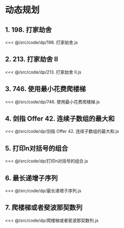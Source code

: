 # 动态规划

## 1. 198. 打家劫舍

<<< @/src/code/dp/198. 打家劫舍.js

## 2. 213. 打家劫舍 II

<<< @/src/code/dp/213. 打家劫舍 II.js

## 3. 746. 使用最小花费爬楼梯

<<< @/src/code/dp/746. 使用最小花费爬楼梯.js

## 4. 剑指 Offer 42. 连续子数组的最大和

<<< @/src/code/dp/剑指 Offer 42. 连续子数组的最大和.js

## 5. 打印n对括号的组合

<<< @/src/code/dp/打印n对括号的组合.js

## 6. 最长递增子序列

<<< @/src/code/dp/最长递增子序列.js

## 7. 爬楼梯或者斐波那契数列

<<< @/src/code/dp/爬楼梯或者斐波那契数列.js
